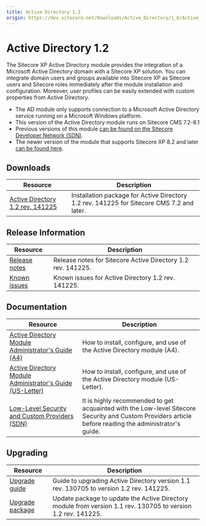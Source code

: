 ```yaml
---
title: Active Directory 1.2
origin: https://dev.sitecore.net/Downloads/Active_Directory/1_0/Active_Directory_1_2.aspx
---
```


# Active Directory 1.2

The Sitecore XP Active Directory module provides the integration of a Microsoft Active Directory domain with a Sitecore XP solution. You can integrate domain users and groups available into Sitecore XP as Sitecore users and Sitecore roles immediately after the module installation and configuration. Moreover, user profiles can be easily extended with custom properties from Active Directory.

  <Alert variant='warning' mb={4}>
    <AlertIcon />
    

-   The AD module only supports connection to a Microsoft Active Directory service running on a Microsoft Windows platform.
-   This version of the Active Directory module runs on Sitecore CMS 7.2-8.1
-   Previous versions of this module [can be found on the Sitecore Developer Network (SDN)](http://sdn.sitecore.net/Products/AD).
-   The newer version of the module that supports Sitecore XP 8.2 and later [can be found here](/downloads/Active_Directory).


  </Alert>
  

## Downloads

 | Resource | Description |
 | --- | --- |
 | [Active Directory 1.2 rev. 141225](https://sitecoredev.azureedge.net/~/media/654C3AEBEB1F4BEDAE2C196387665E8B.ashx?date=20150217T173742) | Installation package for Active Directory 1.2 rev. 141225 for Sitecore CMS 7.2 and later. |

## Release Information

 | Resource | Description |
 | --- | --- |
 | [Release notes](https://dev.sitecore.net:443/downloads/Active%20Directory/1%200/Active%20Directory%201%202/Release%20Notes) | Release notes for Sitecore Active Directory 1.2 rev. 141225. |
 | [Known issues](https://dev.sitecore.net:443/downloads/Active%20Directory/1%200/Active%20Directory%201%202/Known%20Issues) | Known issues for Active Directory 1.2 rev. 141225. |

## Documentation

 | Resource | Description |
 | --- | --- |
 | [Active Directory Module Administrator's Guide (A4)](https://sitecoredev.azureedge.net/~/media/BB0768D766CD49B4B34AE79DAA44AC94.ashx?date=20150130T121350) | How to install, configure, and use of the Active Directory module (A4). |
 | [Active Directory Module Administrator's Guide (US-Letter)](https://sitecoredev.azureedge.net/~/media/BD6357AE53D14360902DDAD3BD0ED3B8.ashx?date=20150130T121446) | How to install, configure, and use of the Active Directory module (US-Letter). |
 | [Low-Level Security and Custom Providers (SDN)](http://sdn.sitecore.net/Articles/Security/Low_level_Sitecore_Security_and_Custom_Providers) | It is highly recommended to get acquainted with the Low-level Sitecore Security and Custom Providers article before reading the administrator's guide. |

## Upgrading

 | Resource | Description |
 | --- | --- |
 | [Upgrade guide](https://dev.sitecore.net:443/downloads/Active%20Directory/1%200/Active%20Directory%201%202/Upgrade%20Guide) | Guide to upgrading Active Directory version 1.1 rev. 130705 to version 1.2 rev. 141225. |
 | [Upgrade package](https://sitecoredev.azureedge.net/~/media/C81C38F3EFCF485C895AE82D3D794222.ashx?date=20150130T121210) | Update package to update the Active Directory module from version 1.1 rev. 130705 to version 1.2 rev. 141225. |